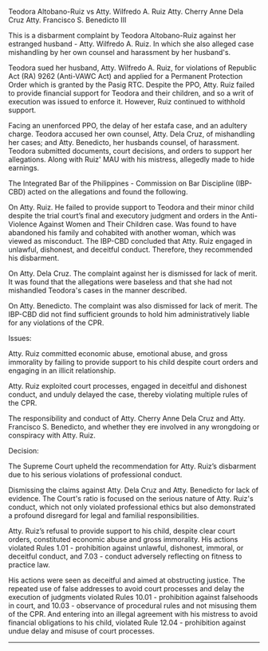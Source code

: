 Teodora Altobano-Ruiz 
vs
Atty. Wilfredo A. Ruiz
Atty. Cherry Anne Dela Cruz
Atty. Francisco S. Benedicto III


This is  a disbarment complaint by Teodora Altobano-Ruiz against her estranged husband - Atty. Wilfredo A. Ruiz. In which she also alleged case mishandling by her own counsel and harassment by her husband's.

Teodora sued her husband, Atty. Wilfredo A. Ruiz, for violations of Republic Act (RA) 9262 (Anti-VAWC Act) and applied for a Permanent Protection Order which is granted by the Pasig RTC. Despite the PPO, Atty. Ruiz failed to provide financial support for Teodora and their children, and so a writ of execution was issued to enforce it. However, Ruiz continued to withhold support.  

Facing an unenforced PPO, the delay of her estafa case, and an adultery charge. Teodora accused her own counsel, Atty. Dela Cruz, of mishandling her cases; and Atty. Benedicto, her husbands counsel, of harassment. Teodora submitted  documents, court decisions, and orders to support her allegations. Along with Ruiz' MAU with his mistress, allegedly made to hide earnings. 

The Integrated Bar of the Philippines - Commission on Bar Discipline (IBP-CBD) acted on the allegations and found the following.


On Atty. Ruiz. He failed to provide support to Teodora and their minor child despite the trial court’s final and executory judgment and orders in the Anti-Violence Against Women and Their Children case. Was found to have abandoned his family and cohabited with another woman, which was viewed as misconduct. The IBP-CBD concluded that Atty. Ruiz engaged in unlawful, dishonest, and deceitful conduct. Therefore, they recommended his disbarment.

On Atty. Dela Cruz. The complaint against her is dismissed for lack of merit. It was found that the allegations  were baseless and that she had not mishandled Teodora's cases in the manner described.

On Atty. Benedicto. The complaint was also dismissed for lack of merit. The IBP-CBD did not find sufficient grounds to hold him administratively liable for any violations of the CPR.

Issues:

Atty. Ruiz committed economic abuse, emotional abuse, and gross immorality by failing to provide support to his child despite court orders and engaging in an illicit relationship.

Atty. Ruiz exploited court processes, engaged in deceitful and dishonest conduct, and unduly delayed the case, thereby violating multiple rules of the CPR.

The responsibility and conduct of Atty. Cherry Anne Dela Cruz and Atty. Francisco S. Benedicto, and whether they ere involved in any wrongdoing or conspiracy with Atty. Ruiz.

Decision:

The Supreme Court upheld the recommendation for Atty. Ruiz’s disbarment due to his serious violations of professional conduct. 

Dismissing the claims against Atty. Dela Cruz and Atty. Benedicto for lack of evidence. The Court's ratio is focused on the serious nature of Atty. Ruiz's conduct, which not only violated professional ethics but also demonstrated a profound disregard for legal and familial responsibilities. 

Atty. Ruiz’s refusal to provide support to his child, despite clear court orders, constituted economic abuse and gross immorality. His actions violated Rules 1.01 - prohibition against unlawful, dishonest, immoral, or deceitful conduct, and 7.03 - conduct adversely reflecting on fitness to practice law.

His actions were seen as deceitful and aimed at obstructing justice. The repeated use of false addresses to avoid court processes and delay the execution of judgments violated Rules 10.01 - prohibition against falsehoods in court, and 10.03 - observance of procedural rules and not misusing them of the CPR. And entering into an illegal agreement with his mistress to avoid financial obligations to his child, violated Rule 12.04 - prohibition against undue delay and misuse of court processes.

-------
